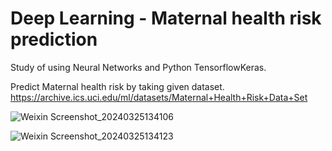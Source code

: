 # Deep Learning - Maternal health risk prediction

Study of using Neural Networks and Python TensorflowKeras. 

Predict Maternal health risk by taking given dataset.
https://archive.ics.uci.edu/ml/datasets/Maternal+Health+Risk+Data+Set

![Weixin Screenshot_20240325134106](https://github.com/lanhao0807/Supervised-learning-Tensorflow.Keras/assets/94854491/5b1f9992-261b-4631-8c80-65eb0befb9c9)

![Weixin Screenshot_20240325134123](https://github.com/lanhao0807/Supervised-learning-Tensorflow.Keras/assets/94854491/0f099fa4-1d40-461a-b39a-82f234fad433)
